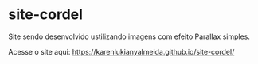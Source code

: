 # site-cordel
 Site sendo desenvolvido ustilizando imagens com efeito Parallax simples.
 
 Acesse o site aqui:  https://karenlukianyalmeida.github.io/site-cordel/
